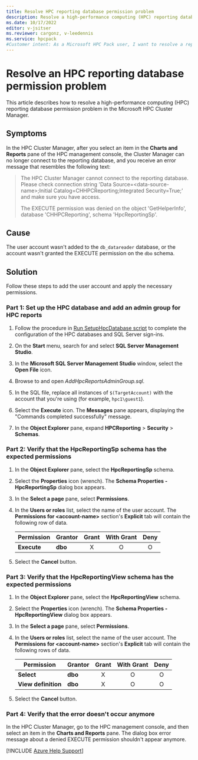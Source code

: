 ```yaml
---
title: Resolve HPC reporting database permission problem
description: Resolve a high-performance computing (HPC) reporting database permission problem in the HPC Cluster Manager.
ms.date: 10/17/2022
editor: v-jsitser
ms.reviewer: cargonz, v-leedennis
ms.service: hpcpack
#Customer intent: As a Microsoft HPC Pack user, I want to resolve a reporting database permission problem in the HPC Cluster Manager so that I can successfully use a high-performance computing (HPC) management database.
---
```

# Resolve an HPC reporting database permission problem

This article describes how to resolve a high-performance computing (HPC) reporting database permission problem in the Microsoft HPC Cluster Manager.

## Symptoms

In the HPC Cluster Manager, after you select an item in the **Charts and Reports** pane of the HPC management console, the Cluster Manager can no longer connect to the reporting database, and you receive an error message that resembles the following text:

> The HPC Cluster Manager cannot connect to the reporting database. Please check connection string 'Data Source=\<data-source-name>;Initial Catalog=CHHPCReporting;Integrated Security=True;' and make sure you have access.
>
> The EXECUTE permission was denied on the object 'GetHelperInfo', database 'CHHPCReporting', schema 'HpcReportingSp'.

## Cause

The user account wasn't added to the `db_datareader` database, or the account wasn't granted the EXECUTE permission on the `dbo` schema.

## Solution

Follow these steps to add the user account and apply the necessary permissions.

### Part 1: Set up the HPC database and add an admin group for HPC reports

1. Follow the procedure in [Run SetupHpcDatabase script][run-script] to complete the configuration of the HPC databases and SQL Server sign-ins.

1. On the **Start** menu, search for and select **SQL Server Management Studio**.

1. In the **Microsoft SQL Server Management Studio** window, select the **Open File** icon.

1. Browse to and open *AddHpcReportsAdminGroup.sql*.

1. In the SQL file, replace all instances of `$(TargetAccount)` with the account that you're using (for example, `hpc1\guest1`).

1. Select the **Execute** icon. The **Messages** pane appears, displaying the "Commands completed successfully" message.

1. In the **Object Explorer** pane, expand **HPCReporting** > **Security** > **Schemas**.

### Part 2: Verify that the HpcReportingSp schema has the expected permissions

1. In the **Object Explorer** pane, select the **HpcReportingSp** schema.

1. Select the **Properties** icon (wrench). The **Schema Properties - HpcReportingSp** dialog box appears.

1. In the **Select a page** pane, select **Permissions**.

1. In the **Users or roles** list, select the name of the user account. The **Permissions for \<account-name>** section's **Explicit** tab will contain the following row of data.

   | Permission  | Grantor | Grant | With Grant | Deny |
   |-------------|---------|:-----:|:----------:|:----:|
   | **Execute** | **dbo** | X     | O          | O    |

1. Select the **Cancel** button.

### Part 3: Verify that the HpcReportingView schema has the expected permissions

1. In the **Object Explorer** pane, select the **HpcReportingView** schema.

1. Select the **Properties** icon (wrench). The **Schema Properties - HpcReportingView** dialog box appears.

1. In the **Select a page** pane, select **Permissions**.

1. In the **Users or roles** list, select the name of the user account. The **Permissions for \<account-name>** section's **Explicit** tab will contain the following rows of data.

   | Permission          | Grantor | Grant | With Grant | Deny |
   |---------------------|---------|:-----:|:----------:|:----:|
   | **Select**          | **dbo** | X     | O          | O    |
   | **View definition** | **dbo** | X     | O          | O    |

1. Select the **Cancel** button.

### Part 4: Verify that the error doesn't occur anymore

In the HPC Cluster Manager, go to the HPC management console, and then select an item in the **Charts and Reports** pane. The dialog box error message about a denied EXECUTE permission shouldn't appear anymore.

[!INCLUDE [Azure Help Support](../../../includes/azure-help-support.md)]

[run-script]: /powershell/high-performance-computing/step-1-prepare-the-remote-database-servers#BKMK_Script
